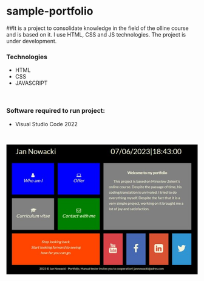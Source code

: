 # sample-portfolio
##It is a project to consolidate knowledge in the field of the olline course and is based on it. 
I use HTML, CSS and JS technologies.
The project is under development.
</br>
<h3>Technologies</h3>
<ul>
    <li>HTML</li>
    <li>CSS</li>
    <li>JAVASCRIPT</li>
</ul>
</br>
<h3>Software required to run project:</h3>
<ul>
    <li>Visual Studio Code 2022</li>
</ul>
</br>

![photo](ph.jpg)
